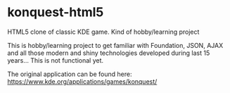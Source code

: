 # konquest-html5
HTML5 clone of classic KDE game. Kind of hobby/learning project

This is hobby/learning project to get familiar with Foundation, JSON, AJAX and all those modern and shiny technologies developed during last 15 years... This is not functional yet.

The original application can be found here: https://www.kde.org/applications/games/konquest/
